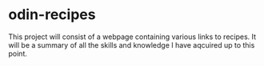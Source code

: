# odin-recipes
This project will consist of a webpage containing various links to recipes.
It will be a summary of all the skills and knowledge I have aqcuired up to this point.